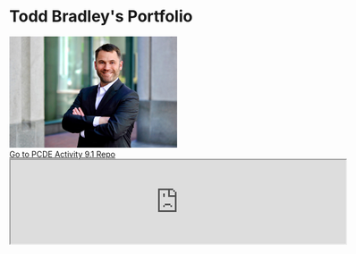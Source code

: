 <html>
    <h1>Todd Bradley's Portfolio</h1>
    <img src="./7C81CA25-DD21-4429-A2A9-CBB36AC2367A_1_105_c.jpeg" width ="300" />
    <div>
        <a href="https://github.com/tbrad03/PCDE-Activity-9.1"> Go to PCDE Activity 9.1 Repo
        </a>
    </div>
    <iframe src="https://github.com/tbrad03/PCDE-Activity-9.1" width = "600"> </iframe>
</html>
